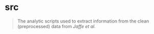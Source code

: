 # src

> The analytic scripts used to extract information from the clean (preprocessed)
> data from _Jaffe et al._
